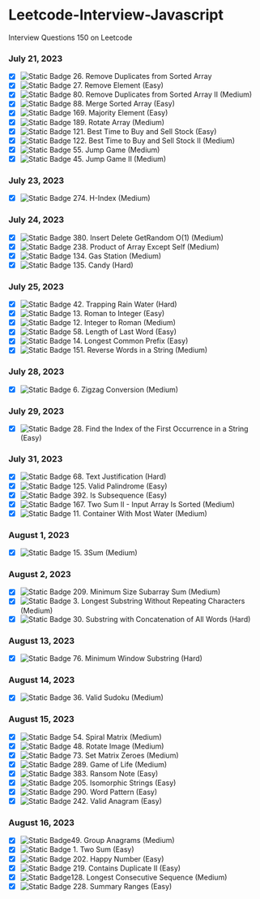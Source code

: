 # Leetcode-Interview-Javascript
Interview Questions 150 on Leetcode
### July 21, 2023
- [X] ![Static Badge](https://img.shields.io/badge/Easy-:badgeContent?color=green) 26. Remove Duplicates from Sorted Array
- [X] ![Static Badge](https://img.shields.io/badge/Easy-:badgeContent?color=green) 27. Remove Element (Easy)
- [X] ![Static Badge](https://img.shields.io/badge/Medium-:badgeContent?color=gold) 80. Remove Duplicates from Sorted Array II (Medium)
- [X] ![Static Badge](https://img.shields.io/badge/Easy-:badgeContent?color=green) 88. Merge Sorted Array (Easy)
- [X] ![Static Badge](https://img.shields.io/badge/Easy-:badgeContent?color=green) 169. Majority Element (Easy)
- [X] ![Static Badge](https://img.shields.io/badge/Medium-:badgeContent?color=gold) 189. Rotate Array (Medium)
- [X] ![Static Badge](https://img.shields.io/badge/Easy-:badgeContent?color=green) 121. Best Time to Buy and Sell Stock (Easy)
- [X] ![Static Badge](https://img.shields.io/badge/Medium-:badgeContent?color=gold) 122. Best Time to Buy and Sell Stock II (Medium)
- [X] ![Static Badge](https://img.shields.io/badge/Medium-:badgeContent?color=gold) 55. Jump Game (Medium)
- [X] ![Static Badge](https://img.shields.io/badge/Medium-:badgeContent?color=gold) 45. Jump Game II (Medium)
### July 23, 2023
- [X] ![Static Badge](https://img.shields.io/badge/Medium-:badgeContent?color=gold) 274. H-Index (Medium)
### July 24, 2023
- [X] ![Static Badge](https://img.shields.io/badge/Medium-:badgeContent?color=gold) 380. Insert Delete GetRandom O(1) (Medium)
- [X] ![Static Badge](https://img.shields.io/badge/Medium-:badgeContent?color=gold) 238. Product of Array Except Self (Medium)
- [X] ![Static Badge](https://img.shields.io/badge/Medium-:badgeContent?color=gold) 134. Gas Station (Medium)
- [X] ![Static Badge](https://img.shields.io/badge/Hard-:badgeContent?color=red) 135. Candy (Hard)
### July 25, 2023
- [X] ![Static Badge](https://img.shields.io/badge/Hard-:badgeContent?color=red) 42. Trapping Rain Water (Hard)
- [X] ![Static Badge](https://img.shields.io/badge/Easy-:badgeContent?color=green) 13. Roman to Integer (Easy)
- [X] ![Static Badge](https://img.shields.io/badge/Medium-:badgeContent?color=gold) 12. Integer to Roman (Medium)
- [X] ![Static Badge](https://img.shields.io/badge/Easy-:badgeContent?color=green) 58. Length of Last Word (Easy)
- [X] ![Static Badge](https://img.shields.io/badge/Easy-:badgeContent?color=green) 14. Longest Common Prefix (Easy)
- [X] ![Static Badge](https://img.shields.io/badge/Medium-:badgeContent?color=gold) 151. Reverse Words in a String (Medium)
### July 28, 2023
- [X] ![Static Badge](https://img.shields.io/badge/Medium-:badgeContent?color=gold) 6. Zigzag Conversion (Medium)
### July 29, 2023
- [X] ![Static Badge](https://img.shields.io/badge/Easy-:badgeContent?color=green) 28. Find the Index of the First Occurrence in a String (Easy)
### July 31, 2023
- [X] ![Static Badge](https://img.shields.io/badge/Hard-:badgeContent?color=red) 68. Text Justification (Hard)
- [X] ![Static Badge](https://img.shields.io/badge/Easy-:badgeContent?color=green) 125. Valid Palindrome (Easy)
- [X] ![Static Badge](https://img.shields.io/badge/Easy-:badgeContent?color=green) 392. Is Subsequence (Easy)
- [X] ![Static Badge](https://img.shields.io/badge/Medium-:badgeContent?color=gold) 167. Two Sum II - Input Array Is Sorted (Medium)
- [X] ![Static Badge](https://img.shields.io/badge/Medium-:badgeContent?color=gold) 11. Container With Most Water (Medium)
### August 1, 2023
- [X] ![Static Badge](https://img.shields.io/badge/Medium-:badgeContent?color=gold) 15. 3Sum (Medium)
### August 2, 2023
- [X] ![Static Badge](https://img.shields.io/badge/Medium-:badgeContent?color=gold) 209. Minimum Size Subarray Sum (Medium)
- [X] ![Static Badge](https://img.shields.io/badge/Medium-:badgeContent?color=gold) 3. Longest Substring Without Repeating Characters (Medium)
- [X] ![Static Badge](https://img.shields.io/badge/Hard-:badgeContent?color=red) 30. Substring with Concatenation of All Words (Hard)
### August 13, 2023
- [X] ![Static Badge](https://img.shields.io/badge/Hard-:badgeContent?color=red) 76. Minimum Window Substring (Hard)
### August 14, 2023
- [X] ![Static Badge](https://img.shields.io/badge/Medium-:badgeContent?color=gold) 36. Valid Sudoku (Medium)
### August 15, 2023
- [X] ![Static Badge](https://img.shields.io/badge/Medium-:badgeContent?color=gold) 54. Spiral Matrix (Medium)
- [X] ![Static Badge](https://img.shields.io/badge/Medium-:badgeContent?color=gold) 48. Rotate Image (Medium)
- [X] ![Static Badge](https://img.shields.io/badge/Medium-:badgeContent?color=gold) 73. Set Matrix Zeroes (Medium)
- [X] ![Static Badge](https://img.shields.io/badge/Medium-:badgeContent?color=gold) 289. Game of Life (Medium)
- [X] ![Static Badge](https://img.shields.io/badge/Easy-:badgeContent?color=green) 383. Ransom Note (Easy)
- [X] ![Static Badge](https://img.shields.io/badge/Easy-:badgeContent?color=green) 205. Isomorphic Strings (Easy)
- [X] ![Static Badge](https://img.shields.io/badge/Easy-:badgeContent?color=green) 290. Word Pattern (Easy)
- [X] ![Static Badge](https://img.shields.io/badge/Easy-:badgeContent?color=green) 242. Valid Anagram (Easy)
### August 16, 2023
- [X] ![Static Badge](https://img.shields.io/badge/Medium-:badgeContent?color=gold)49. Group Anagrams (Medium)
- [X] ![Static Badge](https://img.shields.io/badge/Easy-:badgeContent?color=green) 1. Two Sum (Easy)
- [X] ![Static Badge](https://img.shields.io/badge/Easy-:badgeContent?color=green) 202. Happy Number (Easy)
- [X] ![Static Badge](https://img.shields.io/badge/Easy-:badgeContent?color=green) 219. Contains Duplicate II (Easy)
- [X] ![Static Badge](https://img.shields.io/badge/Medium-:badgeContent?color=gold)128. Longest Consecutive Sequence (Medium)
- [X] ![Static Badge](https://img.shields.io/badge/Easy-:badgeContent?color=green) 228. Summary Ranges (Easy)

